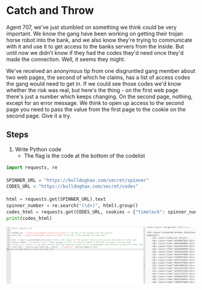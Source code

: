 # Catch and Throw
Agent 707, we've just stumbled on something we think could be very important. We know the gang have been working on getting their trojan horse robot into the bank, and we also know they're trying to communicate with it and use it to get access to the banks servers from the inside. But until now we didn't know if they had the codes they'd need once they'd made the connection. Well, it seems they might.

We've received an anonymous tip from one disgruntled gang member about two web pages, the second of which he claims, has a list of access codes the gang would need to get in. If we could see those codes we'd know whether the risk was real, but here's the thing - on the first web page there's just a number which keeps changing. On the second page, nothing, except for an error message. We think to open up access to the second page you need to pass the value from the first page to the cookie on the second page. Give it a try.

## Steps
1. Write Python code
    - The flag is the code at the bottom of the codelist

```python
import requests, re

SPINNER_URL = "https://bulldoghax.com/secret/spinner"
CODES_URL = "https://bulldoghax.com/secret/codes"

html = requests.get(SPINNER_URL).text
spinner_number = re.search("(\d+)", html).group()
codes_html = requests.get(CODES_URL, cookies = {"timelock": spinner_number}).text
print(codes_html)
```

![python to get most recent code](/assets/screenshots/hq-12-CatchandThrow.png)